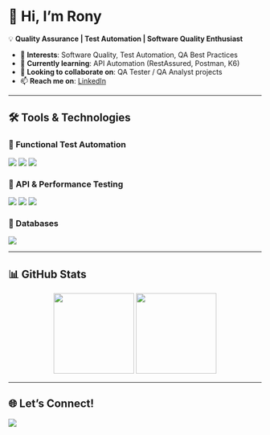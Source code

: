 # 👋 Hi, I’m Rony  

💡 **Quality Assurance | Test Automation | Software Quality Enthusiast**  

- 👀 **Interests**: Software Quality, Test Automation, QA Best Practices  
- 🌱 **Currently learning**: API Automation (RestAssured, Postman, K6)  
- 💞️ **Looking to collaborate on**: QA Tester / QA Analyst projects  
- 📫 **Reach me on**: [LinkedIn](https://www.linkedin.com/in/ronin-qa/)  

---

## 🛠️ Tools & Technologies

### 🔹 Functional Test Automation
<p>
  <img src="https://img.shields.io/badge/-Cypress-17202C?logo=cypress&logoColor=white&style=flat" />
  <img src="https://img.shields.io/badge/-Playwright-2EAD33?logo=playwright&logoColor=white&style=flat" />
  <img src="https://img.shields.io/badge/-Selenium-43B02A?logo=selenium&logoColor=white&style=flat" />
</p>

### 🔹 API & Performance Testing
<p>
  <img src="https://img.shields.io/badge/-K6-7D64FF?logo=k6&logoColor=white&style=flat" />
  <img src="https://img.shields.io/badge/-Postman-FF6C37?logo=postman&logoColor=white&style=flat" />
  <img src="https://img.shields.io/badge/-Rest%20API-005571?style=flat" />
</p>

### 🔹 Databases
<p>
  <img src="https://img.shields.io/badge/-SQL-336791?logo=postgresql&logoColor=white&style=flat" />
</p>

---

## 📊 GitHub Stats

<p align="center">
  <img src="https://github-readme-stats.vercel.app/api?username=RoniQA&show_icons=true&theme=tokyonight" height="160" />
  <img src="https://github-readme-stats.vercel.app/api/top-langs/?username=RoniQA&layout=compact&theme=tokyonight" height="160" />
</p>

---

## 🌐 Let’s Connect!

<p>
  <a href="https://www.linkedin.com/in/ronin-qa/">
    <img src="https://img.shields.io/badge/-LinkedIn-0077B5?logo=linkedin&logoColor=white&style=for-the-badge" />
  </a>
</p>
